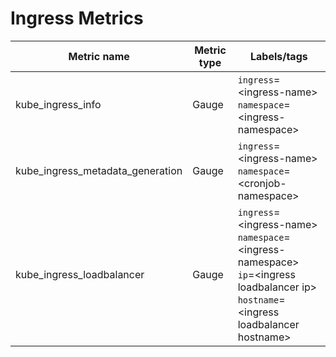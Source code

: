 # Ingress Metrics

| Metric name| Metric type | Labels/tags |
| ---------- | ----------- | ----------- |
| kube_ingress_info | Gauge | `ingress`=&lt;ingress-name&gt; <br> `namespace`=&lt;ingress-namespace&gt;|
| kube_ingress_metadata_generation | Gauge | `ingress`=&lt;ingress-name&gt; <br> `namespace`=&lt;cronjob-namespace&gt;|
| kube_ingress_loadbalancer | Gauge | `ingress`=&lt;ingress-name&gt; <br> `namespace`=&lt;ingress-namespace&gt;<br> `ip`=&lt;ingress loadbalancer ip&gt;<br> `hostname`=&lt;ingress loadbalancer hostname&gt;|
